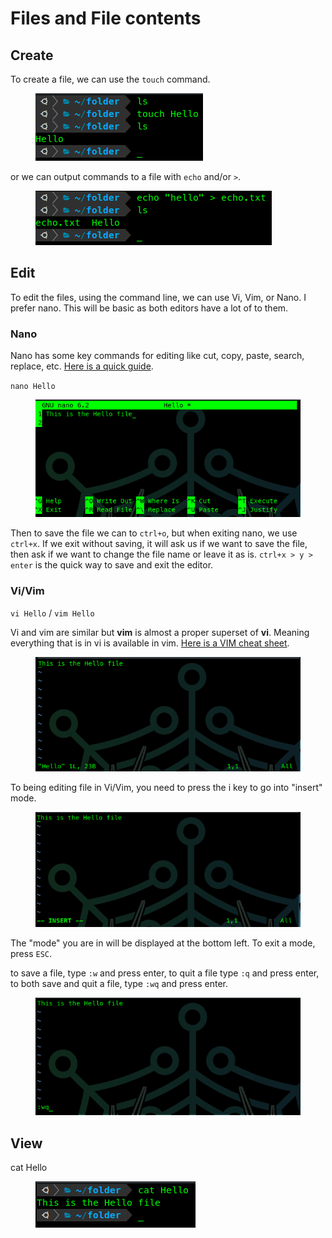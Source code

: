 # Files and File contents

## Create

To create a file, we can use the `touch` command.

<figure><img src="../../.gitbook/assets/image.png" alt=""><figcaption></figcaption></figure>

or we can output commands to a file with `echo` and/or `>`.

<figure><img src="../../.gitbook/assets/image (1).png" alt=""><figcaption></figcaption></figure>

## Edit

To edit the files, using the command line, we can use Vi, Vim, or Nano. I prefer nano. This will be basic as both editors have a lot of to them.

### Nano

Nano has some key commands for editing like cut, copy, paste, search, replace, etc. [Here is a quick guide](https://linuxize.com/post/how-to-use-nano-text-editor/).

`nano Hello`

<figure><img src="../../.gitbook/assets/image (2).png" alt=""><figcaption></figcaption></figure>

Then to save the file we can to `ctrl+o`, but when exiting nano, we use `ctrl+x`. If we exit without saving, it will ask us if we want to save the file, then ask if we want to change the file name or leave it as is. `ctrl+x > y > enter` is the quick way to save and exit the editor.

### Vi/Vim

`vi Hello` / `vim Hello`

Vi and vim are similar but **vim** is almost a proper superset of **vi**. Meaning everything that is in vi is available in vim. [Here is a VIM cheat sheet](https://vim.rtorr.com/).

<figure><img src="../../.gitbook/assets/image (3).png" alt=""><figcaption></figcaption></figure>

To being editing  file in Vi/Vim, you need to press the i key to go into "insert" mode.

<figure><img src="../../.gitbook/assets/image (4).png" alt=""><figcaption></figcaption></figure>

The "mode" you are in will be displayed at the bottom left. To exit a mode, press `ESC`.

to save a file, type `:w` and press enter, to quit a file type `:q` and press enter, to both save and quit a file, type `:wq` and press enter.

<figure><img src="../../.gitbook/assets/image (5).png" alt=""><figcaption></figcaption></figure>

## View

cat Hello

<figure><img src="../../.gitbook/assets/image (6).png" alt=""><figcaption></figcaption></figure>
